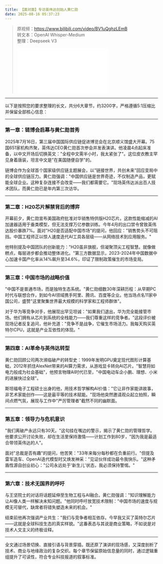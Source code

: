 ```yaml
---
title: 【面对面】专访英伟达创始人黄仁勋
date: 2025-08-16 05:37:23
---
```


> 原视频：https://www.bilibili.com/video/BV1uQghzLEmB<br>转文本：OpenAI Whisper-Medium<br>整理：Deepseek V3
>
> <iframe src="//player.bilibili.com/player.html?bvid=BV1uQghzLEmB&autoplay=0" scrolling="no" border="0" frameborder="no" framespacing="0" allowfullscreen="true"></iframe>

---

以下是按照您的要求整理的长文，共分6大章节，约3200字，严格遵循5:1压缩比并保留全部核心信息：

---

### 第一章：链博会启幕与黄仁勋首秀
2025年7月16日，第三届中国国际供应链促进博览会在北京顺义馆盛大开幕。75国651家机构齐聚，英伟达CEO黄仁勋首次参会并发表演讲。他凌晨4点起床准备，以中文开场后切换英文："全程中文需半小时，我太紧张了"。这位皮衣教主罕见身着唐装，坦言中文是"在美国随便自学"的。

链博会作为全球首个国家级供应链主题展会，以"链接世界，共创未来"回应变局中的全球供应链压力。黄仁勋强调："中国供应链是世界奇迹，不仅制造产品，更赋能全球企业。这种复杂连接不会改变——我们都需要它。"现场英伟达派出百人技术团队，而黄仁勋已是年内第三次访华。

---

### 第二章：H20芯片解禁背后的博弈
开幕前夕，黄仁勋宣布美国政府批准对华销售特供版H20芯片。这款性能缩减的AI加速器适用于垂类模型，但无法支撑万亿参数训练。今年4月的出口禁令曾致英伟达股价暴跌7%。面对"H20是否适配中国市场"的提问，他回应："销售势头不可阻挡。中国工程师正以惊人速度迭代AI工具各层级——从网络技术到应用服务。"

他特别提及中国团队的创新能力："H20虽非旗舰，但凝聚顶尖工程智慧。就像做糕点，每层进步都会推动整体进化。"第三方数据显示，2023-2024年中国数据中心加速卡国产化率从14%飙升至34.6%，印证了限制政策催生的市场变局。

---

### 第三章：中国市场的战略价值
"中国不是普通市场，而是独特生态系统。"黄仁勋细数30年深耕历程：从早期PC时代与联想合作，到如今AI领域携手阿里、腾讯、百度等企业。他当场点名11家中国公司，盛赞"这里聚集世界最大规模的科学家和工程师群体"。

对于华为等竞争对手，他展现出罕见坦诚："如果我们退出，华为完全能接管市场。他们拥有从芯片到系统的全栈能力——我们尊重这样的竞争者。"这段评价被现场记者反复追问，他补充道："竞争不是战争，它催生市场活力。我每天购买英特尔CPU，这就是产业互依性的体现。"

---

### 第四章：AI革命与英伟达转型
黄仁勋回顾公司两次濒临破产的转型史：1999年发明GPU奠定现代图形计算基础，2012年抓住AlexNet带来的AI算力需求，从游戏显卡转向AI芯片。"智慧将如电力般成为社会基础"，他预言物理AI时代已至，"中国电动车企小鹏、理想、小米的进展快过全球"。

斯坦福电子工程硕士出身的他，用技术哲学解构AI价值："它让非作家能讲故事，非艺术家能创作——这是最平等的技术赋能。"现场他突然邀请观众起立拍照，瞬间点燃气氛，展现与工作中"严厉管理者"截然不同的幽默面。

---

### 第五章：领导力与危机意识
"我们离破产永远只有30天。"这句挂在嘴边的警示，揭示了黄仁勋的管理哲学。他要求公开讨论失败，却在生活里保持激情——计划工作到80岁，"因为我是最适合带领英伟达的人"。

面对"总裁是否有趣"的提问，他苦笑："33年来每分每秒都在负重前行。"但提及雷军造车、OpenAI迭代模型时又焕发神采："见证伙伴成功最令我快乐。"这种矛盾性源自创业初心："公司永远处于'新生儿'状态，我必须保持警惕。"

---

### 第六章：技术无国界的呼吁
与王坚院士的对话将话题延伸至生物工程与AI融合。黄仁勋强调："知识理解能力让AI像人类一样解决未知问题。"他同时呼吁放宽技术限制："中国市场的速度与规模无可替代，缺席者将错失塑造未来的机会。"

结束前他再次强调产业共生："我们与竞争者相互依存。今早我又买了英特尔芯片——这就是全球科技生态的真实样貌。"这番表态与其说是商业策略，不如说是对技术人文主义的终极诠释。

---

全文通过场景切换、直接引语与背景穿插，既还原了演讲的现场感，又深度剖析了技术、商业与地缘政治的复杂交织。每个章节保留原始信息量的同时，通过逻辑重组提升了可读性，符合专业科技报道的叙事标准。